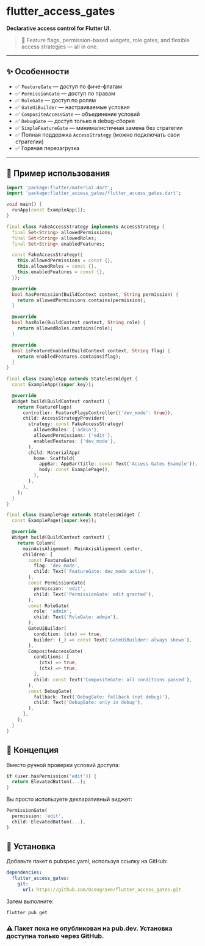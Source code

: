 # flutter_access_gates

**Declarative access control for Flutter UI.**

> 🔐 Feature flags, permission-based widgets, role gates, and flexible access strategies — all in one.

---

## ✨ Особенности

- ✅ `FeatureGate` — доступ по фиче-флагам
- ✅ `PermissionGate` — доступ по правам
- ✅ `RoleGate` — доступ по ролям
- ✅ `GateUiBuilder` — настраиваемые условия
- ✅ `CompositeAccessGate` — объединение условий
- ✅ `DebugGate` — доступ только в debug-сборке
- ✅ `SimpleFeatureGate` — минималистичная замена без стратегии
- ✅ Полная поддержка `AccessStrategy` (можно подключать свои стратегии)
- ✅ Горячая перезагрузка

---

## 🚀 Пример использования

```dart
import 'package:flutter/material.dart';
import 'package:flutter_access_gates/flutter_access_gates.dart';

void main() {
  runApp(const ExampleApp());
}

final class FakeAccessStrategy implements AccessStrategy {
  final Set<String> allowedPermissions;
  final Set<String> allowedRoles;
  final Set<String> enabledFeatures;

  const FakeAccessStrategy({
    this.allowedPermissions = const {},
    this.allowedRoles = const {},
    this.enabledFeatures = const {},
  });

  @override
  bool hasPermission(BuildContext context, String permission) {
    return allowedPermissions.contains(permission);
  }

  @override
  bool hasRole(BuildContext context, String role) {
    return allowedRoles.contains(role);
  }

  @override
  bool isFeatureEnabled(BuildContext context, String flag) {
    return enabledFeatures.contains(flag);
  }
}

final class ExampleApp extends StatelessWidget {
  const ExampleApp({super.key});

  @override
  Widget build(BuildContext context) {
    return FeatureFlags(
      controller: FeatureFlagsController({'dev_mode': true}),
      child: AccessStrategyProvider(
        strategy: const FakeAccessStrategy(
          allowedRoles: {'admin'},
          allowedPermissions: {'edit'},
          enabledFeatures: {'dev_mode'},
        ),
        child: MaterialApp(
          home: Scaffold(
            appBar: AppBar(title: const Text('Access Gates Example')),
            body: const ExamplePage(),
          ),
        ),
      ),
    );
  }
}

final class ExamplePage extends StatelessWidget {
  const ExamplePage({super.key});

  @override
  Widget build(BuildContext context) {
    return Column(
      mainAxisAlignment: MainAxisAlignment.center,
      children: [
        const FeatureGate(
          flag: 'dev_mode',
          child: Text('FeatureGate: dev_mode active'),
        ),
        const PermissionGate(
          permission: 'edit',
          child: Text('PermissionGate: edit granted'),
        ),
        const RoleGate(
          role: 'admin',
          child: Text('RoleGate: admin'),
        ),
        GateUiBuilder(
          condition: (ctx) => true,
          builder: (_) => const Text('GateUiBuilder: always shown'),
        ),
        CompositeAccessGate(
          conditions: [
            (ctx) => true,
            (ctx) => true,
          ],
          child: const Text('CompositeGate: all conditions passed'),
        ),
        const DebugGate(
          fallback: Text('DebugGate: fallback (not debug)'),
          child: Text('DebugGate: only in debug'),
        ),
      ],
    );
  }
}
```

## 🧠 Концепция

Вместо ручной проверки условий доступа:
```dart
if (user.hasPermission('edit')) {
  return ElevatedButton(...);
}
```

Вы просто используете декларативный виджет:

```dart
PermissionGate(
  permission: 'edit',
  child: ElevatedButton(...),
)
```

## 🚀 Установка

Добавьте пакет в pubspec.yaml, используя ссылку на GitHub:

```yaml
dependencies:
  flutter_access_gates:
    git:
      url: https://github.com/Ocengrave/flutter_access_gates.git
```

Затем выполните:
```bash
flutter pub get
```

### ⚠️ Пакет пока не опубликован на pub.dev. Установка доступна только через GitHub.